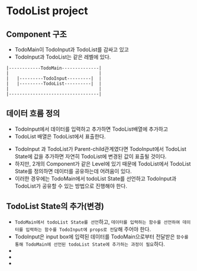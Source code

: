 # TodoList project

## Component 구조

- TodoMain이 TodoInput과 TodoList를 감싸고 있고
- TodoInput과 TodoList는 같은 레벨에 있다.

```
|------------TodoMain--------------|
|                                  |
|   |---------TodoInput---------|  |
|   |---------TodoList----------|  |
|                                  |
|----------------------------------|
```

## 데이터 흐름 정의

- TodoInput에서 데이터를 입력하고 추가하면 TodoList배열에 추가하고
- TodoList 배열은 TodoList에서 표출한다.

* TodoInput 과 TodoList가 Parent-child관계였다면 TodoInput에서 TodoList State에 값을 추가하면 자연히 TodoList에 변경된 값이 표출될 것이다.
* 하지만, 2개의 Component가 같은 Level에 있기 때문에 TodoList에서 TodoList State를 정의하면 데이터를 공유하는데 어려움이 있다.
* 이러한 경우에는 TodoMain에서 todoList State를 선언하고 TodoInput과 TodoList가 공유할 수 있는 방법으로 진행해야 한다.

## TodoList State의 추가(변경)

- `TodoMain에서 todoList State를 선언`하고, `데이터를 입력하는 함수를 선언하여 데이터를 입력하는 함수를 TodoInput에 props로 전달`해 주어야 한다.
- TodoInput은 input box에 입력된 데이터를 TodoMain으로부터 전달받은 `함수를 통해 TodoMain에 선언된 todoList State에 추가하는 과정이 필요`하다.
-
-
-
